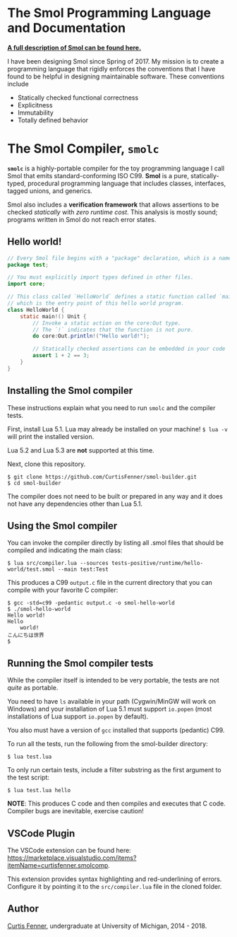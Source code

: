 # The Smol Programming Language and Documentation

**[A full description of Smol can be found here.](docs/smol.md)**

I have been designing Smol since Spring of 2017.
My mission is to create a programming language that rigidly enforces the
conventions that I have found to be helpful
in designing maintainable software. These conventions include
* Statically checked functional correctness
* Explicitness
* Immutability
* Totally defined behavior

# The Smol Compiler, `smolc`

**`smolc`** is a highly-portable compiler for the toy programming language I
call Smol that emits standard-conforming ISO C99.
**Smol** is a pure, statically-typed, procedural programming language that
includes classes, interfaces, tagged unions, and generics.

Smol also includes a **verification framework** that allows assertions to be
checked *statically* with *zero runtime cost*. This analysis is mostly sound;
programs written in Smol do not reach error states.

## Hello world!

```java
// Every Smol file begins with a "package" declaration, which is a namespace.
package test;

// You must explicitly import types defined in other files.
import core;

// This class called `HelloWorld` defines a static function called `main`,
// which is the entry point of this hello world program.
class HelloWorld {
	static main!() Unit {
		// Invoke a static action on the core:Out type.
		// The `!` indicates that the function is not pure.
		do core:Out.println!("Hello world!");

		// Statically checked assertions can be embedded in your code
		assert 1 + 2 == 3;
	}
}
```

## Installing the Smol compiler

These instructions explain what you need to run `smolc` and the compiler tests.

First, install Lua 5.1. Lua may already be installed on your machine! `$ lua -v` will print the
installed version.

Lua 5.2 and Lua 5.3 are **not** supported at this time.

Next, clone this repository.

```
$ git clone https://github.com/CurtisFenner/smol-builder.git
$ cd smol-builder
```

The compiler does not need to be built or prepared in any way and it does not
have any dependencies other than Lua 5.1.

## Using the Smol compiler

You can invoke the compiler directly by listing all .smol files that should be
compiled and indicating the main class:

```
$ lua src/compiler.lua --sources tests-positive/runtime/hello-world/test.smol --main test:Test
```

This produces a C99 `output.c` file in the current directory that you can
compile with your favorite C compiler:

```
$ gcc -std=c99 -pedantic output.c -o smol-hello-world
$ ./smol-hello-world
Hello world!
Hello
	world!
こんにちは世界
$
```

## Running the Smol compiler tests

While the compiler itself is intended to be very portable, the tests are not
*quite* as portable.

You need to have `ls` available in your path (Cygwin/MinGW will work on Windows)
and your installation of Lua 5.1 must support `io.popen`
(most installations of Lua support `io.popen` by default).

You also must have a version of `gcc` installed that supports (pedantic) C99.

To run all the tests, run the following from the smol-builder directory:

```
$ lua test.lua
```

To only run certain tests, include a filter substring as the first argument to
the test script:

```
$ lua test.lua hello
```

**NOTE**: This produces C code and then compiles and executes that C code.
Compiler bugs are inevitable, exercise caution!

## VSCode Plugin

The VSCode extension can be found here:
https://marketplace.visualstudio.com/items?itemName=curtisfenner.smolcomp.

This extension provides syntax highlighting and red-underlining of errors.
Configure it by pointing it to the `src/compiler.lua` file in the cloned folder.

## Author

[Curtis Fenner](http://curtisfenner.com),
undergraduate at University of Michigan, 2014 - 2018.
